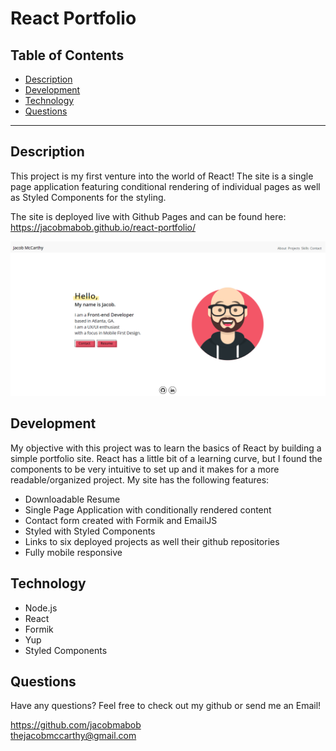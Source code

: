 # React Portfolio

## Table of Contents
  
  - [Description](#description)
  - [Development](#development)
  - [Technology](#technology)
  - [Questions](#questions)

  ---

## Description

  This project is my first venture into the world of React! The site is a single page application featuring conditional rendering of individual pages as well as Styled Components for the styling. 

  The site is deployed live with Github Pages and can be found here:
  https://jacobmabob.github.io/react-portfolio/

  ![Screen shot of the portfolio.](./assets/images/react-portfolio.png)

 ## Development
  
  My objective with this project was to learn the basics of React by building a simple portfolio site. React has a little bit of a learning curve, but I found the components to be very intuitive to set up and it makes for a more readable/organized project. My site has the following features:
  
   - Downloadable Resume
   - Single Page Application with conditionally rendered content
   - Contact form created with Formik and EmailJS
   - Styled with Styled Components 
   - Links to six deployed projects as well their github repositories 
   - Fully mobile responsive 


 ## Technology
 - Node.js
 - React
 - Formik
 - Yup
 - Styled Components 
  

  ## Questions
  Have any questions? Feel free to check out my github or send me an Email!

  https://github.com/jacobmabob <br>
  thejacobmccarthy@gmail.com